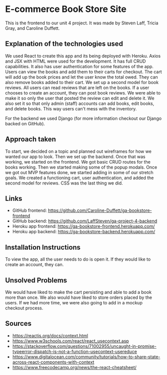 # E-commerce Book Store Site
This is the frontend to our unit 4 project. It was made by Steven Laff, Tricia Gray, and Caroline Duffett.

## Explanation of the technologies used
We used React to create this app and its being deployed with Heroku. Axios and JSX with HTML were used for the development. It has full CRUD capabilities. It also has user authentication for some features of the app. Users can view the books and add them to their carts for checkout. The cart will add up the book prices and let the user know the total owed. They can also remove books added to their cart. We set up a second model for book reviews. All users can read reviews that are left on the books. If a user chooses to create an account, they can post book reviews. We were able to make it so only the user that posted the review can edit and delete it. We also set it so that only admin (staff) accounts can add books, edit books, and delete books. This way users can't mess with the inventory.

For the backend we used Django (for more information checkout our Django backed on GitHub).

## Approach taken
To start, we decided on a topic and planned out wireframes for how we wanted our app to look. Then we set up the backend. Once that was working, we started on the frontend. We got basic CRUD routes for the books working. Then we started making some of the popup modals. Once we got out MVP features done, we started adding in some of our stretch goals. We created a functioning cart, user authentication, and added the second model for reviews. CSS was the last thing we did.

## Links
  - GitHub frontend: https://github.com/Caroline-Duffett/ga-bookstore-frontend
  - GitHub backend: https://github.com/LaffSteven/ga-project-4-backend
  - Heroku app frontend: https://ga-bookstore-frontend.herokuapp.com/
  - Heroku app backend: https://ga-bookstore-backend.herokuapp.com/

## Installation Instructions
To view the app, all the user needs to do is open it. If they would like to create an account, they can.

## Unsolved Problems
We would have liked to make the cart persisting and able to add a book more than once. We also would have liked to store orders placed by the users. If we had more time, we were also going to add in a mockup checkout process.

## Sources
- https://reactjs.org/docs/context.html
- https://www.w3schools.com/react/react_usecontext.asp
- https://stackoverflow.com/questions/71002955/uncaught-in-promise-typeerror-dispatch-is-not-a-function-usecontext-usereduce
- https://www.digitalocean.com/community/tutorials/how-to-share-state-across-react-components-with-context
- https://www.freecodecamp.org/news/the-react-cheatsheet/
